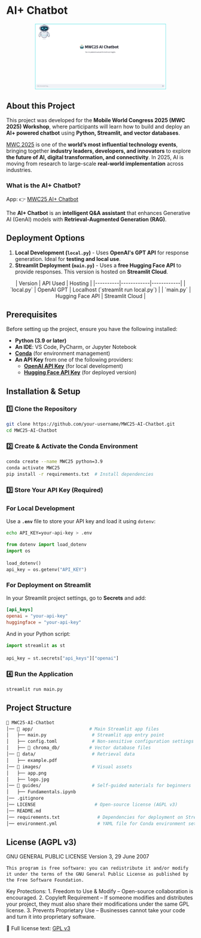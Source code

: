 # AI+ Chatbot

<p align="center">
  <img src="images/app.png" alt="RAG Assistant App" width="350">
</p>

## About this Project

This project was developed for the **Mobile World Congress 2025 (MWC 2025) Workshop**, where participants will learn how to build and deploy an **AI+ powered chatbot** using **Python, Streamlit, and vector databases**.  

[MWC 2025](https://www.mwcbarcelona.com/) is one of the **world’s most influential technology events**, bringing together **industry leaders, developers, and innovators** to explore **the future of AI, digital transformation, and connectivity**. In 2025, AI is moving from research to large-scale **real-world implementation** across industries. 

### What is the AI+ Chatbot?  
App: 👉 [MWC25 AI+ Chatbot](https://mwc25-ai-chatbot.streamlit.app/)

The **AI+ Chatbot** is an **intelligent Q&A assistant** that enhances Generative AI (GenAI) models with **Retrieval-Augmented Generation (RAG)**.

## Deployment Options

1. **Local Development (`local.py`)** - Uses **OpenAI's GPT API** for response generation. Ideal for **testing and local use**.
2. **Streamlit Deployment (`main.py`)** - Uses a **free Hugging Face API** to provide responses. This version is hosted on **Streamlit Cloud**.

<div align="center">
| Version  | API Used   | Hosting |
|----------|------------|------------|
| `local.py`  | OpenAI GPT | Localhost (`streamlit run local.py`) |
| `main.py`   | Hugging Face API | Streamlit Cloud |
</div>

## Prerequisites

Before setting up the project, ensure you have the following installed:

- **Python (3.9 or later)**  
- **An IDE**: VS Code, PyCharm, or Jupyter Notebook
- **[Conda](https://docs.conda.io/projects/conda/en/latest/user-guide/install/index.html)** (for environment management)  
- **An API Key** from one of the following providers:
  - **[OpenAI API Key](https://platform.openai.com/signup/)** (for local development)
  - **[Hugging Face API Key](https://huggingface.co/settings/tokens)** (for deployed version)

## Installation & Setup

### 1️⃣ Clone the Repository
```sh
git clone https://github.com/your-username/MWC25-AI-Chatbot.git
cd MWC25-AI-Chatbot
```
### 2️⃣ Create & Activate the Conda Environment
```sh
conda create --name MWC25 python=3.9
conda activate MWC25
pip install -r requirements.txt  # Install dependencies
```

### 3️⃣ Store Your API Key (Required)  


### **For Local Development**  
Use a **`.env`** file to store your API key and load it using `dotenv`:  

```sh
echo API_KEY=your-api-key > .env
```  
```python
from dotenv import load_dotenv
import os

load_dotenv()
api_key = os.getenv("API_KEY")
```

### **For Deployment on Streamlit**  
In your Streamlit project settings, go to **Secrets** and add:  
```toml
[api_keys]
openai = "your-api-key"
huggingface = "your-api-key"
```

And in your Python script:  
```python
import streamlit as st

api_key = st.secrets["api_keys"]["openai"]
```
### 4️⃣ Run the Application
```sh
streamlit run main.py
```

## Project Structure

```sh
📂 MWC25-AI-Chatbot
│── 📂 app/                     # Main Streamlit app files
│   ├── main.py                 # Streamlit app entry point
│   ├── config.toml             # Non-sensitive configuration settings
│   ├── 📂 chroma_db/           # Vector database files
│── 📂 data/                     # Retrieval data
│   ├── example.pdf              
│── 📂 images/                   # Visual assets
│   ├── app.png                  
│   ├── logo.jpg                 
│── 📂 guides/                   # Self-guided materials for beginners
│   ├── Fundamentals.ipynb  
│── .gitignore                   
│── LICENSE                      # Open-source license (AGPL v3)
│── README.md                   
│── requirements.txt              # Dependencies for deployment on Streamlit
│── environment.yml               # YAML file for Conda environment setup
```

## License (AGPL v3)

GNU GENERAL PUBLIC LICENSE
Version 3, 29 June 2007

	This program is free software: you can redistribute it and/or modify it under the terms of the GNU General Public License as published by the Free Software Foundation.

Key Protections:
	1.	Freedom to Use & Modify – Open-source collaboration is encouraged.
	2.	Copyleft Requirement – If someone modifies and distributes your project, they must also share their modifications under the same GPL license.
	3.	Prevents Proprietary Use – Businesses cannot take your code and turn it into proprietary software.

🔗 Full license text: [GPL v3](https://www.gnu.org/licenses/gpl-3.0.html)
